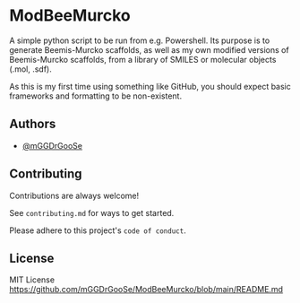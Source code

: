 # ModBeeMurcko

A simple python script to be run from e.g. Powershell.
Its purpose is to generate Beemis-Murcko scaffolds, as well as my own modified versions of Beemis-Murcko scaffolds, from a library of SMILES or molecular objects (.mol, .sdf).

As this is my first time using something like GitHub, you should expect basic frameworks and formatting to be non-existent.


## Authors

- [@mGGDrGooSe](https://www.github.com/mGGDrGooSe)


## Contributing

Contributions are always welcome!

See `contributing.md` for ways to get started.

Please adhere to this project's `code of conduct`.


## License

MIT License
<https://github.com/mGGDrGooSe/ModBeeMurcko/blob/main/README.md>


